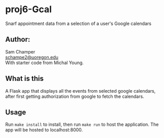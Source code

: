 # proj6-Gcal
Snarf appointment data from a selection of a user's Google calendars 

## Author:
Sam Champer  
schampe2@uoregon.edu  
With starter code from Michal Young.  


## What is this

A  Flask app that displays all the events from selected google calendars, after first getting
authorization from google to fetch the calendars.  

## Usage

Run ```make install``` to install, then run ```make run``` to host the application. The app will be hosted to localhost:8000.  

